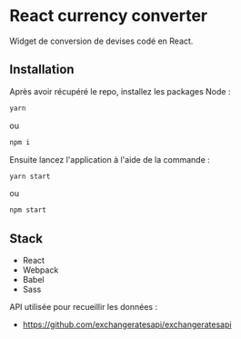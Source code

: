 # React currency converter

Widget de conversion de devises codé en React.

## Installation

Après avoir récupéré le repo, installez les packages Node :

```bash
yarn
```
ou
```bash
npm i 
```

Ensuite lancez l'application à l'aide de la commande :

```bash
yarn start
```
ou
```bash
npm start
```

## Stack

- React
- Webpack
- Babel
- Sass

API utilisée pour recueillir les données :
- https://github.com/exchangeratesapi/exchangeratesapi
